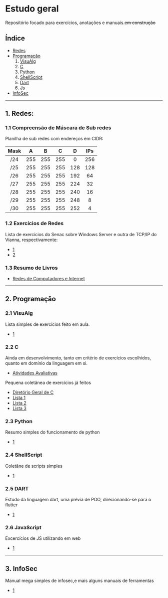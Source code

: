 # Estudo geral
Repositório focado para exercícios, anotações e manuais.~~em construção~~
## Índice
- [Redes](#redes)
- [Programação](#programação)
  1. [VisuAlg](#visualg)
  2. [C](#c)
  3. [Python](#python)
  4. [ShellScript](#sh)
  5. [Dart](#dart)
  6. [Js](#js)
- [InfoSec](#infosec) 
-------------

<a name="redes"></a>
## 1. Redes:
### 1.1 Compreensão de Máscara de Sub redes
Planilha de sub redes com endereços em CIDR:

| Mask | A | B | C | D | IPs|
| :-: | :-: | :-: | :-: | :-: | :-: |
| /24 | 255|255|255|0|256 |
| /25 | 255|255|255|128|128|
| /26 | 255|255|255|192|64|
| /27 | 255|255|255|224|32|
| /28 | 255|255|255|240|16|
| /29 | 255|255|255|248|8|
| /30 | 255|255|255|252|4|

### 1.2 Exercícios de Redes

Lista de exercícios do Senac sobre Windows Server e outra de TCP/IP do Vianna, respectivamente:
  - [1](https://github.com/3rdglaz/study/tree/main/Redes/Exercicios%20Windows%20Server.md)
  - [2](https://github.com/3rdglaz/study/tree/main/Redes/Exerc%C3%ADcio%20Rede%20Geral.md)

### 1.3 Resumo de Livros

 - [Redes de Computadores e Internet](https://github.com/3rdglaz/study/tree/main/Redes/kurose.md)

------------
<a name="programação"></a>
## 2. Programação
<a name="visualg"></a>
### 2.1 VisuAlg
Lista simples de exercícios feito em aula.
 - [1](https://github.com/3rdglaz/study/blob/main/visuAlg.alg)
<a name="c"></a>
### 2.2 C
Ainda em desenvolvimento, tanto em critério de exercícios escolhidos, quanto em domínio da linguagem em si.
 - [Atividades Avaliativas](https://github.com/3rdglaz/study/blob/main/atividade_avaliativa.c)

Pequena coletânea de exercícios já feitos

 - [Diretório Geral de C](https://github.com/3rdglaz/study/tree/main/C)
 - [Lista 1](https://github.com/3rdglaz/study/blob/main/C/Exercicio%20Engenharia%20Software.md)
 - [Lista 2](https://github.com/3rdglaz/study/blob/main/C/lista_ILY.md)
 - [Lista 3](https://github.com/3rdglaz/study/blob/main/C/Exercicio%20Avaliativo%202.md)
<a name="python"></a>
### 2.3 Python
Resumo simples do funcionamento de python
 - [1](https://github.com/3rdglaz/study/blob/main/trabalho%20python.md)
<a name ="sh"></a>
### 2.4 ShellScript
Coletâne de scripts simples
  - [1](https://github.com/3rdglaz/study/tree/main/Scripts)
<a name="dart"></a>
### 2.5 DART
Estudo da linguagem dart, uma prévia de POO, direcionando-se para o flutter  
  - [1](https://github.com/3rdglaz/study/tree/main/DART)
<a name ='js'></a>
### 2.6 JavaScript
Excercícios de JS utilizando em web
  - [1](https://github.com/3rdglaz/study/tree/main/JS)


------------

<a name="infosec"></a>
## 3. InfoSec
Manual mega simples de infosec,e mais alguns manuais de ferramentas
 - [1](https://github.com/3rdglaz/study/tree/main/InfoSec)
